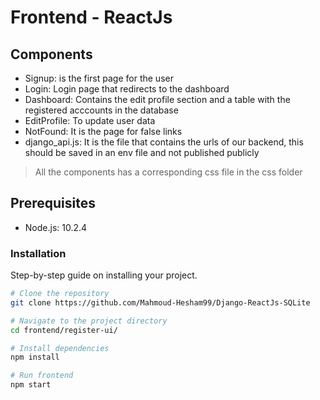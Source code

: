 # Frontend - ReactJs

## Components
- Signup: is the first page for the user
- Login: Login page that redirects to the dashboard
- Dashboard: Contains the edit profile section and a table with the registered acccounts in the database
- EditProfile: To update user data
- NotFound: It is the page for false links
- django_api.js: It is the file that contains the urls of our backend, this should be saved in an env file and not published publicly

> All the components has a corresponding css file in the css folder 

## Prerequisites
- Node.js: 10.2.4

### Installation


Step-by-step guide on installing your project.

```bash
# Clone the repository
git clone https://github.com/Mahmoud-Hesham99/Django-ReactJs-SQLite

# Navigate to the project directory
cd frontend/register-ui/

# Install dependencies
npm install

# Run frontend
npm start